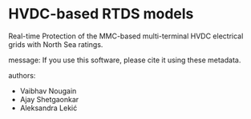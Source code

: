 # HVDC-based RTDS models
Real-time Protection of the MMC-based multi-terminal HVDC electrical grids with North Sea ratings.

message: If you use this software, please cite it using these metadata.


authors:
  - Vaibhav Nougain
  - Ajay Shetgaonkar
  - Aleksandra Lekić
